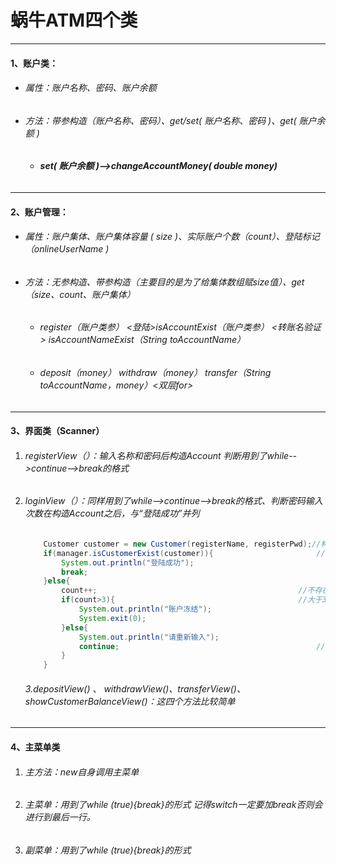 # 蜗牛ATM四个类

------

#### 1、账户类：

- ###### 属性：账户名称、密码、账户余额

- ###### 方法：带参构造（账户名称、密码）、get/set( 账户名称、密码 )、get( 账户余额 )

  - ###### **set( 账户余额 )-->changeAccountMoney( double  money)**

------

#### 2、账户管理：

- ###### 属性：账户集体、账户集体容量 ( size )、实际账户个数（count）、登陆标记（onlineUserName )

- ###### 方法：无参构造、带参构造（主要目的是为了给集体数组赋size值）、get（size、count、账户集体）

  - ###### register（账户类参）	 <登陆>isAccountExist（账户类参）	<转账名验证> isAccountNameExist（String  toAccountName）

  - ###### deposit（money）  withdraw（money）  transfer（String  toAccountName，money）<双层for>

------

#### 3、界面类（Scanner）

1. ###### registerView（）：输入名称和密码后构造Account	判断用到了while-->continue-->break的格式

2. ###### loginView（）：同样用到了while-->continue-->break的格式、判断密码输入次数在构造Account之后，与“登陆成功”并列

   ```java
       Customer customer = new Customer(registerName, registerPwd);//构造Account
       if(manager.isCustomerExist(customer)){						//判断是否存在账户
           System.out.println("登陆成功");
           break;
       }else{
           count++;												//不存在就计数
           if(count>3){											//大于3就退出系统
               System.out.println("账户冻结");
               System.exit(0);
           }else{
               System.out.println("请重新输入");
               continue;											//账户不存在且输入次数小于3就continue跳出本次循环
           }
       }
   ```

   ###### 3.depositView() 、 withdrawView()、transferView()、showCustomerBalanceView()：这四个方法比较简单

------

#### 4、主菜单类

1. ###### 主方法：new自身调用主菜单

2. ###### 主菜单：用到了while (true){break}的形式      记得switch一定要加break否则会进行到最后一行。

3. ###### 副菜单：用到了while (true){break}的形式